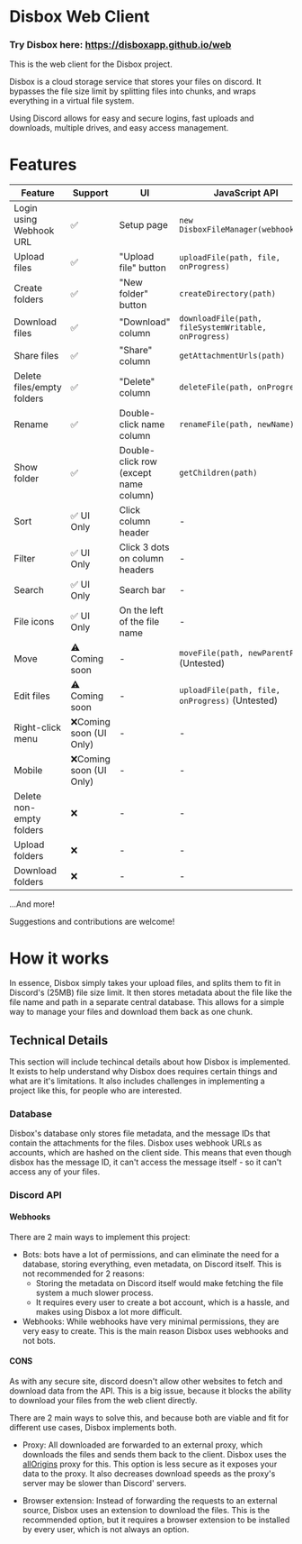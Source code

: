# Disbox Web Client

### Try Disbox here: https://disboxapp.github.io/web

This is the web client for the Disbox project.

Disbox is a cloud storage service that stores your files on discord. It bypasses the file size limit by splitting files into chunks, and wraps everything in a virtual file system.

Using Discord allows for easy and secure logins, fast uploads and downloads, multiple drives, and easy access management.

# Features

| Feature                    | Support                  | UI                                    | JavaScript API                                        |
|----------------------------|--------------------------|---------------------------------------|-------------------------------------------------------|
| Login using Webhook URL    | ✅                        | Setup page                            | `new DisboxFileManager(webhookUrl)`                               |
| Upload files               | ✅                        | "Upload file" button                  | `uploadFile(path, file, onProgress)`                  |
| Create folders             | ✅                        | "New folder" button                   | `createDirectory(path)`                               |
| Download files             | ✅                        | "Download" column                     | `downloadFile(path, fileSystemWritable, onProgress)`  |
| Share files             | ✅                        | "Share" column                     | `getAttachmentUrls(path)`  |
| Delete files/empty folders | ✅                        | "Delete" column                       | `deleteFile(path, onProgress)`                        |
| Rename                     | ✅                        | Double-click name column             | `renameFile(path, newName)`                           |
| Show folder                | ✅                        | Double-click row (except name column) | `getChildren(path)`                                   |
| Sort              | ✅ UI Only                | Click column header                  | -                                                     |
| Filter              | ✅ UI Only                | Click 3 dots on column headers                  | -                                                     |
| Search                     | ✅ UI Only                | Search bar                            | -                                                     |
| File icons      | ✅ UI Only             | On the left of the file name                                     | -                                                     |
| Move                       | ⚠️ Coming soon | -                                     | `moveFile(path, newParentPath)` (Untested)            |
| Edit files                 | ⚠️ Coming soon | -                                     | `uploadFile(path, file, onProgress)` (Untested)       |
| Right-click menu      | ❌Coming soon (UI Only)   | -                                     | -                                                     |
| Mobile      | ❌Coming soon (UI Only)   | -                                     | -                                                     |
| Delete non-empty folders   | ❌                        | -                                     | -                                                     |
| Upload folders             | ❌                        | -                                     | -                                                     |
| Download folders           | ❌                        | -                                     | -                                                     |

...And more!

Suggestions and contributions are welcome!

# How it works

In essence, Disbox simply takes your upload files, and splits them to fit in Discord's (25MB) file size limit. It then stores metadata about the file like the file name and path in a separate central database. This allows for a simple way to manage your files and download them back as one chunk.

## Technical Details

This section will include techincal details about how Disbox is implemented. It exists to help understand why Disbox does requires certain things and what are it's limitations. 
It also includes challenges in implementing a project like this, for people who are interested.

### Database

Disbox's database only stores file metadata, and the message IDs that contain the attachments for the files. Disbox uses webhook URLs as accounts, which are hashed on the client side. This means that even though disbox has the message ID, it can't access the message itself - so it can't access any of your files.

### Discord API

#### Webhooks

There are 2 main ways to implement this project:
- Bots: bots have a lot of permissions, and can eliminate the need for a database, storing everything, even metadata, on Discord itself. This is not recommended for 2 reasons:
    - Storing the metadata on Discord itself would make fetching the file system a much slower process.
    - It requires every user to create a bot account, which is a hassle, and makes using Disbox a lot more difficult.
- Webhooks: While webhooks have very minimal permissions, they are very easy to create. This is the main reason Disbox uses webhooks and not bots.

#### CONS

As with any secure site, discord doesn't allow other websites to fetch and download data from the API. This is a big issue, because it blocks the ability to download your files from the web client directly.

There are 2 main ways to solve this, and because both are viable and fit for different use cases, Disbox implements both.

- Proxy: All downloaded are forwarded to an external proxy, which downloads the files and sends them back to the client. Disbox uses the [allOrigins](https://allorigins.win) proxy for this. This option is less secure as it exposes your data to the proxy. It also decreases download speeds as the proxy's server may be slower than Discord' servers.

- Browser extension: Instead of forwarding the requests to an external source, Disbox uses an extension to download the files. This is the recommended option, but it requires a browser extension to be installed by every user, which is not always an option.
